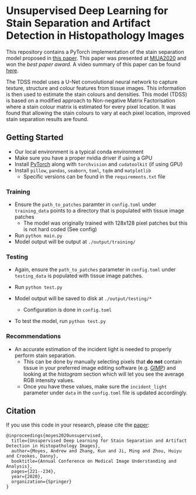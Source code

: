 # Unsupervised Deep Learning for Stain Separation and Artifact Detection in Histopathology Images
This repository contains a PyTorch implementation of the stain separation model proposed in [this paper](https://link.springer.com/chapter/10.1007/978-3-030-52791-4_18). This paper was presented at [MIUA2020](https://miua2020.com/) and won the *best paper award*. A video summary of this paper can be found [here](https://www.youtube.com/watch?v=HQ6kL6eVdig).

The TDSS model uses a U-Net convolutional neural network to capture texture, structure and colour features from tissue images. This information is then used to estimate the stain colours and densities. This model (TDSS) is based on a modified approach to Non-negative Matrix Factorisation where a stain colour matrix is estimated for every pixel location. It was found that allowing the stain colours to vary at each pixel location, improved stain separation results are found.

## Getting Started
- Our local environment is a typical conda environment
- Make sure you have a proper nvidia driver if using a GPU
- Install [PyTorch](https://pytorch.org/get-started/locally/) along with `torchvision` and `cudatoolkit` (if using GPU)
- Install `pillow`, `pandas`, `seaborn`, `toml`, `tqdm` and `matplotlib`
	- Specific versions can be found in the `requirements.txt` file

### Training
- Ensure the `path_to_patches` paramter in `config.toml` under `training_data` points to a directory that is populated with tissue image patches
	- The model was originally trained with 128x128 pixel patches but this is not hard coded (See config)
- Run `python main.py`
- Model output will be output at `./output/training/`

### Testing
- Again, ensure the `path_to_patches` parameter in `config.toml` under `testing_data` is populated with tissue image patches.
- Run `python test.py`
- Model output will be saved to disk at `./output/testing/*`

	- Configuration is done in `config.toml`
- To test the model, run `python test.py`

### Recommendations
- An accurate estimation of the incident light is needed to properly perform stain separation.
    - This can be done by manually selecting pixels that **do not** contain tissue in your preferred image editing software (e.g. [GIMP](https://www.gimp.org/)) and looking at the *histogram* section which will let you see the average RGB intensity values. 
    - Once you have these values, make sure the `incident_light` parameter under `data` in the `config.toml` file is updated accordingly.

## Citation
If you use this code in your research, please cite the [paper](https://link.springer.com/chapter/10.1007/978-3-030-52791-4_18):

```
@inproceedings{moyes2020unsupervised,
  title={Unsupervised Deep Learning for Stain Separation and Artifact Detection in Histopathology Images},
  author={Moyes, Andrew and Zhang, Kun and Ji, Ming and Zhou, Huiyu and Crookes, Danny},
  booktitle={Annual Conference on Medical Image Understanding and Analysis},
  pages={221--234},
  year={2020},
  organization={Springer}
}
```

